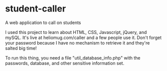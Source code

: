 # student-caller
A web application to call on students

I used this project to learn about HTML, CSS, Javascript, jQuery, and mySQL.  It's live at heliomug.com/caller and a few people use it.  Don't forget your password because I have no mechanism to retrieve it and they're salted big time!  

To run this thing, you need a file "util_database_info.php" with the passwords, database, and other sensitive information set.  
